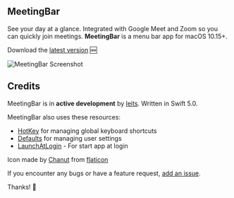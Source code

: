 ## MeetingBar

See your day at a glance. Integrated with Google Meet and Zoom so you can quickly join meetings. **MeetingBar** is a menu bar app for macOS 10.15+.

Download the [latest version](https://github.com/leits/MeetingBar/releases/latest/download/MeetingBar.dmg) :new:


![MeetingBar Screenshot](https://github.com/leits/MeetingBar/blob/master/screenshot.png)



## Credits

MeetingBar is in **active development** by [leits](https://github.com/leits). Written in Swift 5.0.

MeetingBar also uses these resources:
- [HotKey](https://github.com/soffes/HotKey) for managing global keyboard shortcuts
- [Defaults](https://github.com/sindresorhus/Defaults) for managing user settings
- [LaunchAtLogin](https://github.com/sindresorhus/LaunchAtLogin) - For start app at login

Icon made by [Chanut](https://www.flaticon.com/authors/chanut) from [flaticon](www.flaticon.com)

If you encounter any bugs or have a feature request, [add an issue](https://github.com/leits/MeetingBar/issues/new).

Thanks! :wave:
